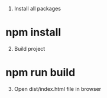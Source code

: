 1. Install all packages

# npm install

2. Build project

# npm run build

3. Open dist/index.html file in browser

